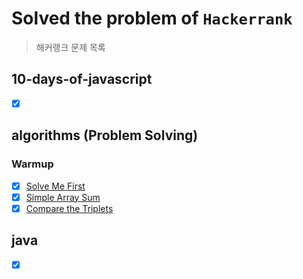 # Solved the problem of `Hackerrank`
> 해커랭크 문제 목록

## 10-days-of-javascript
- [x] []()

## algorithms (Problem Solving)
### Warmup
- [x] [Solve Me First](https://github.com/bin-e/algorithm/tree/master/hackerrank/algorithms/solve-me-first)
- [x] [Simple Array Sum](https://github.com/bin-e/algorithm/tree/master/hackerrank/algorithms/simple-array-sum)
- [x] [Compare the Triplets](https://github.com/bin-e/algorithm/tree/master/hackerrank/algorithms/compare-the-triplets)

## java
- [x] []()